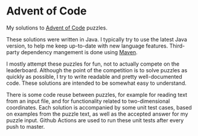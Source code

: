# Advent of Code

My solutions to [Advent of Code](https://adventofcode.com) puzzles.

These solutions were written in Java.
I typically try to use the latest Java version,
to help me keep up-to-date with new language features.
Third-party dependency mangement is done using [Maven](https://maven.apache.org).

I mostly attempt these puzzles for fun, not to actually compete on the leaderboard.
Although the point of the competition is to solve puzzles as quickly as possible,
I try to write readable and pretty well-documented code.
These solutions are intended to be somewhat easy to understand.

There is some code reuse between puzzles, for example for reading text from an input file,
and for functionality related to two-dimensional coordinates.
Each solution is accompanied by some unit test cases, based on examples
from the puzzle text, as well as the accepted answer for my puzzle input.
Github Actions are used to run these unit tests after every push to master.
